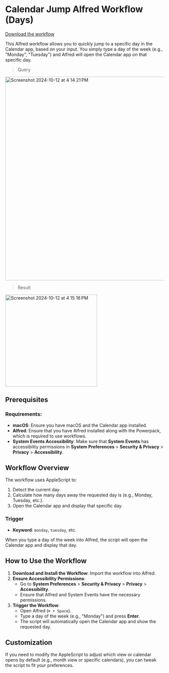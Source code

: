 # Calendar Jump Alfred Workflow (Days)

[Download the workflow](#) 

This Alfred workflow allows you to quickly jump to a specific day in the Calendar app, based on your input. You simply type a day of the week (e.g., "Monday", "Tuesday") and Alfred will open the Calendar app on that specific day.

> Query

<img width="646" alt="Screenshot 2024-10-12 at 4 14 21 PM" src="https://github.com/user-attachments/assets/aa7bb975-2f3f-4832-943b-a7c2f65c6198">

> Result

<img width="292" alt="Screenshot 2024-10-12 at 4 15 16 PM" src="https://github.com/user-attachments/assets/e31b1231-d7b3-461c-a3b1-f0f644f27a08">

## Prerequisites

### Requirements:
- **macOS**: Ensure you have macOS and the Calendar app installed.
- **Alfred**: Ensure that you have Alfred installed along with the Powerpack, which is required to use workflows.
- **System Events Accessibility**: Make sure that **System Events** has accessibility permissions in **System Preferences** > **Security & Privacy** > **Privacy** > **Accessibility**.

## Workflow Overview

The workflow uses AppleScript to:
1. Detect the current day.
2. Calculate how many days away the requested day is (e.g., Monday, Tuesday, etc.).
3. Open the Calendar app and display that specific day.

### Trigger

- **Keyword**: `monday`, `tuesday`, etc.

When you type a day of the week into Alfred, the script will open the Calendar app and display that day.

## How to Use the Workflow

1. **Download and Install the Workflow**: Import the workflow into Alfred.
2. **Ensure Accessibility Permissions**: 
   - Go to **System Preferences** > **Security & Privacy** > **Privacy** > **Accessibility**.
   - Ensure that Alfred and System Events have the necessary permissions.
3. **Trigger the Workflow**: 
   - Open Alfred (`⌘ + Space`).
   - Type a day of the week (e.g., "Monday") and press **Enter**.
   - The script will automatically open the Calendar app and show the requested day.

## Customization

If you need to modify the AppleScript to adjust which view or calendar opens by default (e.g., month view or specific calendars), you can tweak the script to fit your preferences.

